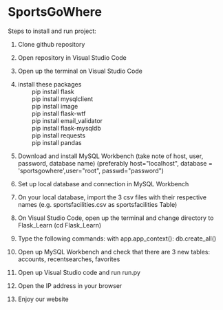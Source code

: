 # SportsGoWhere

Steps to install and run project:
1. Clone github repository
2. Open repository in Visual Studio Code
3. Open up the terminal on Visual Studio Code
4. install these packages\
&emsp;&emsp; pip install flask\
&emsp;&emsp; pip install mysqlclient\
&emsp;&emsp; pip install image\
&emsp;&emsp; pip install flask-wtf\
&emsp;&emsp; pip install email_validator\
&emsp;&emsp; pip install flask-mysqldb\
&emsp;&emsp; pip install requests\
&emsp;&emsp; pip install pandas
  
5. Download and install MySQL Workbench (take note of host, user, password, database name)
(preferably host="localhost", database = 'sportsgowhere',user="root", passwd="password")
6. Set up local database and connection in MySQL Workbench
7. On your local database, import the 3 csv files with their respective names (e.g. sportsfacilities.csv as sportsfacilities Table)
8. On Visual Studio Code, open up the terminal and change directory to Flask_Learn (cd Flask_Learn)
9. Type the following commands:
with app.app_context():
  db.create_all()
10. Open up MySQL Workbench and check that there are 3 new tables: accounts, recentsearches, favorites
11. Open up Visual Studio code and run run.py
12. Open the IP address in your browser 
13. Enjoy our website
